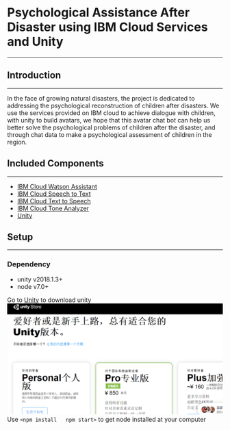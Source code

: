 # Psychological Assistance After Disaster using IBM Cloud Services and Unity
***
## Introduction
***
In the face of growing natural disasters, the project is dedicated to addressing the psychological reconstruction of children after disasters. We use the services provided on IBM cloud to achieve dialogue with children, with unity to build avatars, we hope that this avatar chat bot can help us better solve the psychological problems of children after the disaster, and through chat data to make a psychological assessment of children in the region.
## Included Components 
***
- [IBM Cloud Watson Assistant](https://cloud.ibm.com/catalog?search=label:%E8%BD%BB%E9%87%8F&category=ai)
- [IBM Cloud Speech to Text](https://cloud.ibm.com/catalog?search=label:%E8%BD%BB%E9%87%8F&category=ai)
- [IBM Cloud Text to Speech](https://cloud.ibm.com/catalog?search=label:%E8%BD%BB%E9%87%8F&category=ai)
- [IBM Cloud Tone Analyzer](https://cloud.ibm.com/catalog?search=label:%E8%BD%BB%E9%87%8F&category=ai)
- [Unity](https://unity.cn/)

## Setup
***
### Dependency
- unity v2018.1.3+
- node v7.0+  

Go to [Unity](https://unity.cn/)
to download unity
!["download"](img/p1.png)
Use
`<npm install  
   npm start>`
to get node installed at your computer
